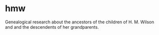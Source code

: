 hmw
===

Genealogical research about the ancestors of the children of H. M. Wilson and and the descendents of her grandparents.
